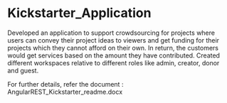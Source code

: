 # Kickstarter_Application

Developed an application to support crowdsourcing for projects where users can convey their project ideas to viewers and get funding for their projects which they cannot afford on their own.
In return, the customers would get services based on the amount they have contributed.
Created different workspaces relative to different roles like admin, creator, donor and guest.

For further details, refer the document : AngularREST_Kickstarter_readme.docx

